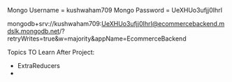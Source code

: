 Mongo Username = kushwaham709
Mongo Password = UeXHUo3ufjj0IhrI

mongodb+srv://kushwaham709:UeXHUo3ufjj0IhrI@ecommercebackend.mdslk.mongodb.net/?retryWrites=true&w=majority&appName=EcommerceBackend



Topics TO Learn After Project:
- ExtraReducers  
- 